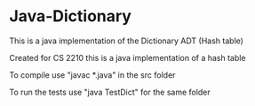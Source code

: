 # Java-Dictionary
This is a java implementation of the Dictionary ADT (Hash table)

Created for CS 2210 this is a java implementation of a hash table

To compile use "javac *.java" in the src folder

To run the tests use "java TestDict" for the same folder
